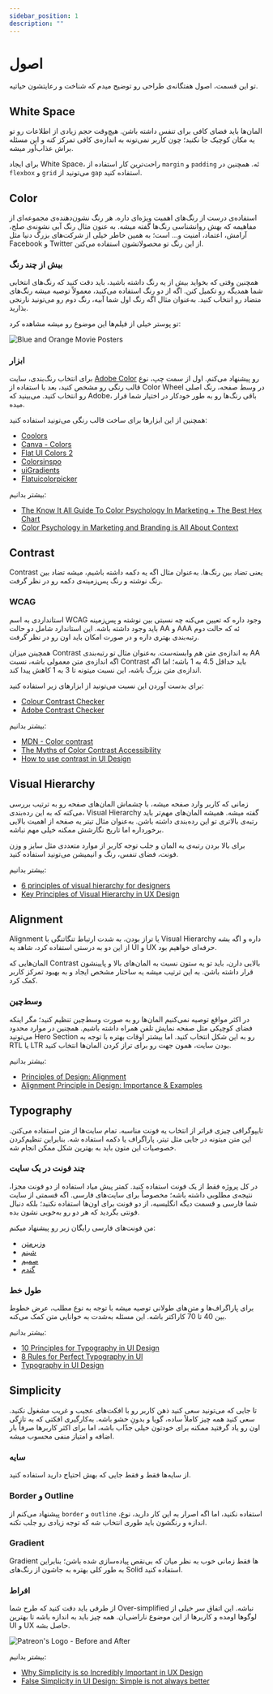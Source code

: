 ```yaml
---
sidebar_position: 1
description: ""
---
```


# اصول

تو این قسمت، اصول هفتگانه‌ی طراحی رو توضیح میدم که شناخت و رعایتشون حیاتیه.

## White Space

المان‌ها باید فضای کافی برای تنفس داشته باشن.
هیچ‌وقت حجم زیادی از اطلاعات رو تو یه مکان کوچیک جا نکنید؛
چون کاربر نمی‌تونه به اندازه‌ی کافی تمرکز کنه و این مسئله براش عذاب‌آور میشه.

برای ایجاد White Space، راحت‌ترین کار استفاده از `margin` و `padding` ئه.
همچنین در `flexbox` و `grid` می‌تونید از `gap` استفاده کنید.

## Color

استفاده‌ی درست از رنگ‌های اهمیت ویژه‌ای داره.
هر رنگ نشون‌دهنده‌ی مجموعه‌ای از مفاهیمه که بهش روانشناسی رنگ‌ها گفته میشه.
به عنون مثال رنگ آبی نشونه‌ی صلح، آرامش، اعتماد، امنیت و... است؛
به همین خاطر خیلی از شرکت‌های بزرگ دنیا مثل Facebook و Twitter از این رنگ تو محصولاتشون استفاده می‌کنن.

### بیش از چند رنگ

همچنین وقتی که بخواید بیش از یه رنگ داشته باشید،
باید دقت کنید که رنگ‌های انتخابی شما همدیگه رو تکمیل کنن.
اگه از دو رنگ استفاده می‌کنید، معمولاً توصیه میشه رنگ‌های متضاد رو انتخاب کنید.
به‌عنوان مثال اگه رنگ اول شما آبیه، رنگ دوم رو می‌تونید نارنجی بذارید.

تو پوستر خیلی از فیلم‌ها این موضوع رو میشه مشاهده کرد:

![Blue and Orange Movie Posters](../assets/images/blue-and-orange-movie-posters.jpg)

### ابزار

برای انتخاب رنگ‌بندی، سایت
[Adobe Color](https://color.adobe.com/create/color-wheel)
رو پیشنهاد می‌کنم.
اول از سمت چپ، نوع قالب رنگی رو مشخص کنید،
بعد با استفاده از Color Wheel در وسط صفحه، رنگ اصلی رو انتخاب کنید.
می‌بینید که Adobe، باقی رنگ‌ها رو به طور خودکار در اختیار شما قرار میده.

همچنین از این ابزارها برای ساخت قالب رنگی می‌تونید استفاده کنید:

- [Coolors](https://coolors.co/)
- [Canva - Colors](https://www.canva.com/colors/)
- [Flat UI Colors 2](https://flatuicolors.com/)
- [Colorsinspo](https://colorsinspo.com/)
- [uiGradients](https://uigradients.com/)
- [Flatuicolorpicker](https://www.flatuicolorpicker.com/)

بیشتر بدانیم:

- [The Know It All Guide To Color Psychology In Marketing + The Best Hex Chart](https://coschedule.com/blog/color-psychology-marketing)
- [Color Psychology in Marketing and Branding is All About Context](https://www.helpscout.com/blog/psychology-of-color/)

## Contrast

Contrast
یعنی تضاد بین رنگ‌ها.
به‌عنوان مثال اگه یه دکمه داشته باشیم،
میشه تضاد بین رنگ نوشته و رنگ پس‌زمینه‌ی دکمه رو در نظر گرفت.

### WCAG

استانداردی به اسم WCAG وجود داره که تعیین می‌کنه چه نسبتی بین نوشته و پس‌زمینه باید وجود داشته باشه.
این استاندارد شامل دو حالت AA و AAA ئه که حالت دوم رتبه‌بندی بهتری داره و در صورت امکان باید اون رو در نظر گرفت.

همچینن میزان Contrast به اندازه‌ی متن هم وابسته‌ست.
به‌عنوان مثال تو رتبه‌بندی AA اگه اندازه‌ی متن معمولی باشه، نسبت Contrast باید حداقل 4.5 به 1 باشه؛
اما اگه اندازه‌ی متن بزرگ باشه، این نسبت میتونه تا 3 به 1 کاهش پیدا کند.

برای بدست آوردن این نسبت می‌تونید از ابزارهای زیر استفاده کنید:

- [Colour Contrast Checker](https://colourcontrast.cc/)
- [Adobe Contrast Checker](https://color.adobe.com/create/color-contrast-analyzer)

بیشتر بدانیم:

- [MDN - Color contrast](https://developer.mozilla.org/en-US/docs/Web/Accessibility/Understanding_WCAG/Perceivable/Color_contrast)
- [The Myths of Color Contrast Accessibility](https://uxmovement.com/buttons/the-myths-of-color-contrast-accessibility/)
- [How to use contrast in UI Design](https://blog.prototypr.io/how-contrast-works-in-ui-design-21bf75a5a2bf)

## Visual Hierarchy

زمانی که کاربر وارد صفحه میشه، با چشماش المان‌های صفحه رو به ترتیب بررسی می‌کنه
که به این رده‌بندی، Visual Hierarchy گفته میشه.
همیشه المان‌های مهم‌تر باید رتبه‌ی بالاتری تو این رده‌بندی داشته باشن.
به‌عنوان مثال تیتر یه صفحه از اهمیت بالایی برخورداره اما تاریخ نگارشش ممکنه خیلی مهم نباشه.

برای بالا بردن رتبه‌ی یه المان و جلب توجه کاربر از موارد متعددی مثل سایز و وزن فونت، فضای تنفس، رنگ و انیمیشن می‌تونید استفاده کنید.

بیشتر بدانیم:

- [6 principles of visual hierarchy for designers](https://en.99designs.nl/blog/tips/6-principles-of-visual-hierarchy/)
- [Key Principles of Visual Hierarchy in UX Design](https://xd.adobe.com/ideas/process/information-architecture/visual-hierarchy-principles-examples/)

## Alignment

Alignment
یا تراز بودن، به شدت ارتباط تنگاتنگی با Visual Hierarchy داره
و اگه بشه از این دو به درستی استفاده کرد،
شاهد یه UI و UX حرفه‌ای خواهیم بود.

المان‌هایی که Contrast بالایی دارن، باید تو یه ستون نسبت به المان‌های بالا و پایینشون قرار داشته باشن.
به این ترتیب میشه یه ساختار مشخص ایجاد و به بهبود تمرکز کاربر کمک کرد.

### وسط‌چین

در اکثر مواقع توصیه نمی‌کنیم المان‌ها رو به صورت وسط‌چین تنظیم کنید؛
مگر اینکه فضای کوچیکی مثل صفحه نمایش تلفن همراه داشته باشیم.
همچنین در موارد محدود می‌تونید Hero Section رو به این شکل انتخاب کنید.
اما بیشتر اوقات بهتره با توجه به RTL یا LTR بودن سایت، همون جهت رو برای تراز کردن المان‌ها انتخاب کنید.

بیشتر بدانیم:

- [Principles of Design: Alignment](https://uxengineer.com/principles-of-design/alignment/)
- [Alignment Principle in Design: Importance & Examples](https://ux360.design/alignment-principle-design/)

## Typography

تایپوگرافی چیزی فراتر از انتخاب یه فونت مناسبه.
تمام سایت‌ها از متن استفاده می‌کنن.
این متن میتونه در جایی مثل تیتر، پاراگراف یا دکمه استفاده شه.
بنابراین تنظیم‌کردن خصوصیات این متون باید به بهترین شکل ممکن انجام شه.

### چند فونت در یک سایت

در کل پروژه فقط از یک فونت استفاده کنید.
کمتر پیش میاد استفاده از دو فونت مجزا، نتیجه‌ی مطلوبی داشته باشه؛
مخصوصاً برای سایت‌های فارسی.
اگه قسمتی از سایت شما فارسی و قسمت دیگه انگلیسیه، از دو فونت برای اون‌ها استفاده نکنید؛
بلکه دنبال فونتی بگردید که هر دو رو به‌خوبی نشون بده.

من فونت‌های فارسی رایگان زیر رو پیشنهاد میکنم:

- [وزیرمتن](https://fonts.google.com/specimen/Vazirmatn)
- [شبنم](https://rastikerdar.github.io/shabnam-font/)
- [صمیم](http://rastikerdar.github.io/samim-font/)
- [گندم](http://rastikerdar.github.io/gandom-font/)

### طول خط

برای پاراگراف‌ها و متن‌های طولانی توصیه میشه با توجه به نوع مطلب،
عرض خطوط بین 40 تا 70 کاراکتر باشه.
این مسئله به‌شدت به خوانایی متن کمک می‌کنه.

بیشتر بدانیم:

- [10 Principles for Typography in UI Design](https://uxdesign.cc/10-principles-for-typography-usage-in-ui-design-a8f038f43ffd)
- [8 Rules for Perfect Typography in UI](https://blog.prototypr.io/8-rules-for-perfect-typography-in-ui-21b37f6f23ce)
- [Typography in UI Design](https://xd.adobe.com/ideas/process/ui-design/typography-in-ui-design/)

## Simplicity

تا جایی که می‌تونید سعی کنید ذهن کاربر رو با افکت‌های عجیب و غریب مشغول نکنید.
سعی کنید همه چیز کاملاً ساده، گویا و بدونِ حشو باشه.
به‌کارگیری افکتی که به تازگی اون رو یاد گرفتید ممکنه برای خودتون خیلی جذّاب باشه،
اما برای اکثر کاربرها صرفاً بار اضافه و امتیاز منفی محسوب میشه.

### سایه

از سایه‌ها فقط و فقط جایی که بهش احتیاج دارید استفاده کنید.

### Border و Outline

پیشنهاد می‌کنم از `border` و `outline` استفاده نکنید،
اما اگه اصرار به این کار دارید، نوع، اندازه و رنگشون باید طوری انتخاب شه که توجه زیادی رو جلب نکنه.

### Gradient

Gradient
ها فقط زمانی خوب به نظر میان که بی‌نقص پیاده‌سازی شده باشن؛
بنابراین به طور کلی بهتره به جاشون از رنگ‌های Solid استفاده کنید.

### افراط

از طرفی باید دقت کنید که طرح شما Over-simplified نباشه.
این اتفاق سر خیلی از لوگوها اومده و کاربرها از این موضوع ناراضی‌ان.
همه چیز باید به اندازه باشه تا بهترین UI و UX حاصل بشه.

![Patreon's Logo - Before and After](../assets/images/patreon-logo-before-after.png)

بیشتر بدانیم:

- [Why Simplicity is so Incredibly Important in UX Design](https://careerfoundry.com/en/blog/ux-design/how-important-is-simplicity-in-ux-design/)
- [False Simplicity in UI Design: Simple is not always better](https://tomkenny.design/articles/false-simplicity)
